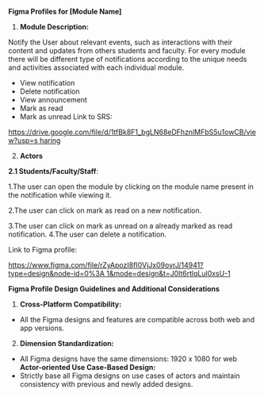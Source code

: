 ﻿**Figma Profiles for [Module Name]**

1. **Module Description:**

Notify the User about relevant events, such as interactions with their content and updates from others students and faculty. For every module there will be different type of notifications according to the unique needs and activities associated with each individual module.

- View notification
- Delete notification
- View announcement
- Mark as read
- Mark as unread Link to SRS:

[https://drive.google.com/file/d/1tfBk8F1_bgLN68eDFhznlMFbS5u1owCB/view?usp=s haring](https://drive.google.com/file/d/1tfBk8F1_bgLN68eDFhznlMFbS5u1owCB/view?usp=sharing)

2. **Actors**

**2.1 Students/Faculty/Staff**:

1\.The user can open the module by clicking on the module name present in the notification while viewing it.

2\.The user can click on mark as read on a new notification.

3\.The user can click on mark as unread on a already marked as read notification. 4.The user can delete a notification.

Link to Figma profile:

[https://www.figma.com/file/rZyApozI8fI0VjJx09ovrJ/14941?type=design&node-id=0%3A 1&mode=design&t=J0lt6rtlqLul0xsU-1](https://www.figma.com/file/rZyApozI8fI0VjJx09ovrJ/14941?type=design&node-id=0%3A1&mode=design&t=J0lt6rtlqLul0xsU-1)

**Figma Profile Design Guidelines and Additional Considerations**

1. **Cross-Platform Compatibility:**
- All the Figma designs and features are compatible across both web and app versions.
2. **Dimension Standardization:**
- All Figma designs have the same dimensions: 1920 x 1080 for web **Actor-oriented Use Case-Based Design:**
- Strictly base all Figma designs on use cases of actors and maintain consistency with previous and newly added designs.
